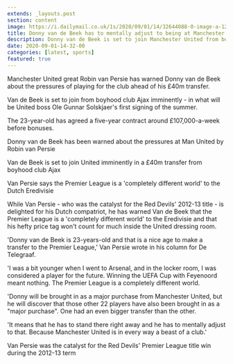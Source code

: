 ```yaml
---
extends: _layouts.post
section: content
image: https://i.dailymail.co.uk/1s/2020/09/01/14/32644088-0-image-a-12_1598966105015.jpg 
title: Donny van de Beek has to mentally adjust to being at Manchester United, warns Robin van Persie 
description: Donny van de Beek is set to join Manchester United from boyhood club Ajax imminently - in what will be Red Devils manager Ole Gunnar Solskjaers first signing of the summer. 
date: 2020-09-01-14-32-00 
categories: [latest, sports] 
featured: true 
--- 
```

Manchester United great Robin van Persie has warned Donny van de Beek about the pressures of playing for the club ahead of his £40m transfer.

Van de Beek is set to join from boyhood club Ajax imminently - in what will be United boss Ole Gunnar Solskjaer's first signing of the summer.

The 23-year-old has agreed a five-year contract around £107,000-a-week before bonuses.

Donny van de Beek has been warned about the pressures at Man United by Robin van Persie

Van de Beek is set to join United imminently in a £40m transfer from boyhood club Ajax

Van Persie says the Premier League is a 'completely different world' to the Dutch Eredivisie

While Van Persie - who was the catalyst for the Red Devils' 2012-13 title - is delighted for his Dutch compatriot, he has warned Van de Beek that the Premier League is a 'completely different world' to the Eredivisie and that his hefty price tag won't count for much inside the United dressing room.

'Donny van de Beek is 23-years-old and that is a nice age to make a transfer to the Premier League,' Van Persie wrote in his column for De Telegraaf.

'I was a bit younger when I went to Arsenal, and in the locker room, I was considered a player for the future. Winning the UEFA Cup with Feyenoord meant nothing. The Premier League is a completely different world.

'Donny will be brought in as a major purchase from Manchester United, but he will discover that those other 22 players have also been brought in as a "major purchase". One had an even bigger transfer than the other.

'It means that he has to stand there right away and he has to mentally adjust to that. Because Manchester United is in every way a beast of a club.'

Van Persie was the catalyst for the Red Devils' Premier League title win during the 2012-13 term

